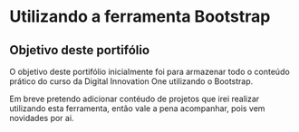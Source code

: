 # Utilizando a ferramenta Bootstrap

## Objetivo deste portifólio
O objetivo deste portifólio inicialmente foi para armazenar todo o conteúdo prático do curso da Digital Innovation One utilizando o Bootstrap.

Em breve pretendo adicionar contéudo de projetos que irei realizar utilizando esta ferramenta, então vale a pena acompanhar, pois vem novidades por ai.
